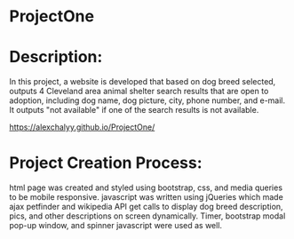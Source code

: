 # ProjectOne

# Description:

In this project, a website is developed that based on dog breed selected, outputs 4 Cleveland area animal shelter search results that are open to adoption, including dog name, dog picture, city, phone number, and e-mail. It outputs "not available" if one of the search results is not available.

https://alexchalyy.github.io/ProjectOne/

# Project Creation Process:

html page was created and styled using bootstrap, css, and media queries to be mobile responsive. javascript was written using jQueries which made ajax petfinder and wikipedia API get calls to display dog breed description, pics, and other descriptions on screen dynamically. Timer, bootstrap modal pop-up window, and spinner javascript were used as well.
